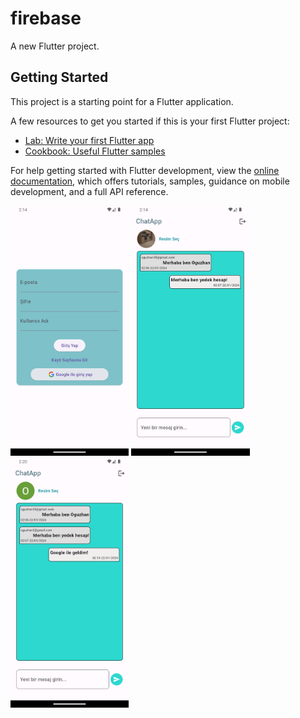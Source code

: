 # firebase

A new Flutter project.

## Getting Started

This project is a starting point for a Flutter application.

A few resources to get you started if this is your first Flutter project:

- [Lab: Write your first Flutter app](https://docs.flutter.dev/get-started/codelab)
- [Cookbook: Useful Flutter samples](https://docs.flutter.dev/cookbook)

For help getting started with Flutter development, view the
[online documentation](https://docs.flutter.dev/), which offers tutorials,
samples, guidance on mobile development, and a full API reference.







<img src= "assets/1.png" alt="alt text" height="400">
<img src= "assets/2.png" alt="alt text" height="400">
<img src= "assets/3.png" alt="alt text" height="400">